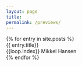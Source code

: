 ```yaml
---
layout: page
title:
permalink: /previews/
---
```

<div class='preview-grid'>
{% for entry in site.posts %}
    <div class='preview'>
        <div class='inner-grid'>
            <div class='spacer'></div>
            <div class='title'>{{ entry.title}}</div>
            <div class='footer'> {{loop.index}} Mikkel Hansen</div>
        </div>
    </div>
{% endfor %}
</div>

<link rel="stylesheet" href="/css/previews.css">